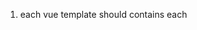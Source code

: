 1. each vue template should contains each <template/> tag
2. style - scoped -> style in this file vue
3. composition API -> need "setup" keyword in <script/> tag

## Install

1. npm i vue-router
2. npm i vuex -S //state management
3. npm i -D @tailwindcss/forms
4. npm i -S axios
